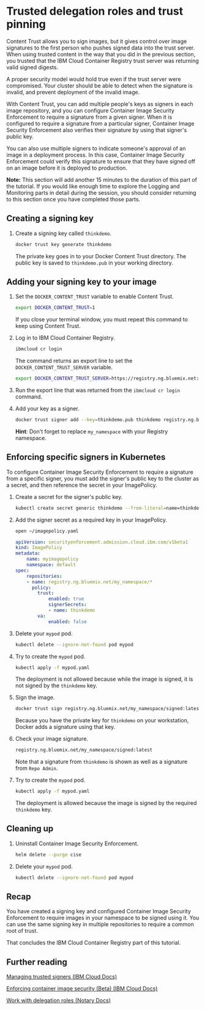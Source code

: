 # Trusted delegation roles and trust pinning

Content Trust allows you to sign images, but it gives control over image signatures to the first person who pushes signed data into the trust server. When using trusted content in the way that you did in the previous section, you trusted that the IBM Cloud Container Registry trust server was returning valid signed digests.

A proper security model would hold true even if the trust server were compromised. Your cluster should be able to detect when the signature is invalid, and prevent deployment of the invalid image.

With Content Trust, you can add multiple people's keys as signers in each image repository, and you can configure Container Image Security Enforcement to require a signature from a given signer. When it is configured to require a signature from a particular signer, Container Image Security Enforcement also verifies their signature by using that signer's public key.

You can also use multiple signers to indicate someone's approval of an image in a deployment process. In this case, Container Image Security Enforcement could verify this signature to ensure that they have signed off on an image before it is deployed to production.

**Note:** This section will add another 15 minutes to the duration of this part of the tutorial. If you would like enough time to explore the Logging and Monitoring parts in detail during the session, you should consider returning to this section once you have completed those parts.

## Creating a signing key

1. Create a signing key called `thinkdemo`.

    ```bash
    docker trust key generate thinkdemo
    ```

    The private key goes in to your Docker Content Trust directory. The public key is saved to `thinkdemo.pub` in your working directory.

## Adding your signing key to your image

1. Set the `DOCKER_CONTENT_TRUST` variable to enable Content Trust.

    ```bash
    export DOCKER_CONTENT_TRUST=1
    ```

    If you close your terminal window, you must repeat this command to keep using Content Trust.

2. Log in to IBM Cloud Container Registry.

    ```bash
    ibmcloud cr login
    ```

    The command returns an export line to set the `DOCKER_CONTENT_TRUST_SERVER` variable.

    ```bash
    export DOCKER_CONTENT_TRUST_SERVER=https://registry.ng.bluemix.net:4443
    ```

3. Run the export line that was returned from the `ibmcloud cr login` command.

4. Add your key as a signer.

    ```bash
    docker trust signer add --key=thinkdemo.pub thinkdemo registry.ng.bluemix.net/my_namespace/signed
    ```

    **Hint**: Don't forget to replace `my_namespace` with your Registry namespace.

## Enforcing specific signers in Kubernetes

To configure Container Image Security Enforcement to require a signature from a specific signer, you must add the signer's public key to the cluster as a secret, and then reference the secret in your ImagePolicy.

1. Create a secret for the signer's public key.

    ```bash
    kubectl create secret generic thinkdemo --from-literal=name=thinkdemo --from-file=publicKey=thinkdemo.pub
    ```

2. Add the signer secret as a required key in your ImagePolicy.

    ```bash
    open ~/imagepolicy.yaml
    ```

    ```yaml
    apiVersion: securityenforcement.admission.cloud.ibm.com/v1beta1
    kind: ImagePolicy
    metadata:
        name: myimagepolicy
        namespace: default
    spec:
        repositories:
        - name: registry.ng.bluemix.net/my_namespace/*
          policy:
            trust:
                enabled: true
                signerSecrets:
                - name: thinkdemo
            va:
                enabled: false
    ```

3. Delete your `mypod` pod.

    ```bash
    kubectl delete --ignore-not-found pod mypod
    ```

4. Try to create the `mypod` pod.

    ```bash
    kubectl apply -f mypod.yaml
    ```

    The deployment is not allowed because while the image is signed, it is not signed by the `thinkdemo` key.

5. Sign the image.

    ```bash
    docker trust sign registry.ng.bluemix.net/my_namespace/signed:latest
    ```

    Because you have the private key for `thinkdemo` on your workstation, Docker adds a signature using that key.

6. Check your image signature.

    ```bash
    registry.ng.bluemix.net/my_namespace/signed:latest
    ```

    Note that a signature from `thinkdemo` is shown as well as a signature from `Repo Admin`.

7. Try to create the `mypod` pod.

    ```bash
    kubectl apply -f mypod.yaml
    ```

    The deployment is allowed because the image is signed by the required `thinkdemo` key.

## Cleaning up

1. Uninstall Container Image Security Enforcement.

    ```bash
    helm delete --purge cise
    ```

2. Delete your `mypod` pod.

    ```bash
    kubectl delete --ignore-not-found pod mypod
    ```

## Recap

You have created a signing key and configured Container Image Security Enforcement to require images in your namespace to be signed using it. You can use the same signing key in multiple repositories to require a common root of trust.

That concludes the IBM Cloud Container Registry part of this tutorial.

## Further reading

[Managing trusted signers (IBM Cloud Docs)](https://console.bluemix.net/docs/services/Registry/registry_trusted_content.html#trustedcontent_signers)

[Enforcing container image security (Beta) (IBM Cloud Docs)](https://console.bluemix.net/docs/services/Registry/registry_security_enforce.html#security_enforce)

[Work with delegation roles (Notary Docs)](https://github.com/theupdateframework/notary/blob/master/docs/advanced_usage.md#work-with-delegation-roles)

